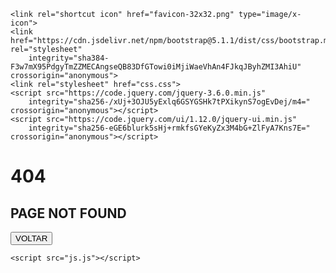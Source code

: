 <!DOCTYPE html>
<html lang="pt-br">
<head>
    <meta charset="UTF-8">
    <meta http-equiv="X-UA-Compatible" content="IE=edge">
    <meta name="viewport" content="width=device-width, initial-scale=1.0">

    <link rel="shortcut icon" href="favicon-32x32.png" type="image/x-icon">
    <link href="https://cdn.jsdelivr.net/npm/bootstrap@5.1.1/dist/css/bootstrap.min.css" rel="stylesheet"
        integrity="sha384-F3w7mX95PdgyTmZZMECAngseQB83DfGTowi0iMjiWaeVhAn4FJkqJByhZMI3AhiU" crossorigin="anonymous">
    <link rel="stylesheet" href="css.css">
    <script src="https://code.jquery.com/jquery-3.6.0.min.js"
        integrity="sha256-/xUj+3OJU5yExlq6GSYGSHk7tPXikynS7ogEvDej/m4=" crossorigin="anonymous"></script>
    <script src="https://code.jquery.com/ui/1.12.0/jquery-ui.min.js"
        integrity="sha256-eGE6blurk5sHj+rmkfsGYeKyZx3M4bG+ZlFyA7Kns7E=" crossorigin="anonymous"></script>

</head>
<body>
    <div class="container" id="pag2">
        <h1>404</h1>
        <h2>PAGE NOT FOUND</h2>
       <a href="index.html"><input type="button" name="bot" id="voltar" class="btn btn-dark" value="VOLTAR"></a>
    </div>



    <script src="js.js"></script>
</body>
</html>